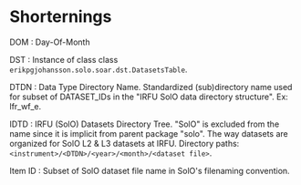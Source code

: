 # Shorternings

DOM : Day-Of-Month

DST : Instance of class class `erikpgjohansson.solo.soar.dst.DatasetsTable`.

DTDN : Data Type Directory Name. Standardized (sub)directory name used
for subset of DATASET_IDs in the "IRFU SolO data directory structure". Ex:
lfr_wf_e.

IDTD : IRFU (SolO) Datasets Directory Tree. "SolO" is excluded from the
name since it is implicit from parent package "solo". The way datasets are
organized for SolO L2 & L3 datasets at IRFU. Directory paths:
`<instrument>/<DTDN>/<year>/<month>/<dataset file>`.

Item ID : Subset of SolO dataset file name in SolO's filenaming convention.
